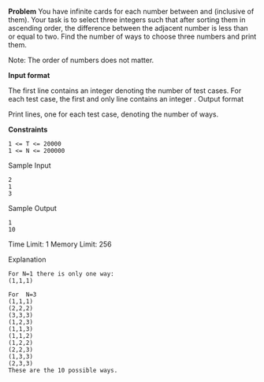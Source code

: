 **Problem**
You have infinite cards for each number between  and  (inclusive of them). Your task is to select three integers such that after sorting them in ascending order, the difference between the adjacent number is less than or equal to two. Find the number of ways to choose three numbers and print them.

Note: The order of numbers does not matter.

**Input format**

The first line contains an integer  denoting the number of test cases.
For each test case, the first and only line contains an integer .
Output format

Print  lines, one for each test case, denoting the number of ways.

**Constraints**

    1 <= T <= 20000
    1 <= N <= 200000


Sample Input

    2
    1
    3
Sample Output

    1
    10

Time Limit: 1
Memory Limit: 256

Explanation

    For N=1 there is only one way:
    (1,1,1)
    
    For  N=3
    (1,1,1)
    (2,2,2)
    (3,3,3)
    (1,2,3)
    (1,1,3)
    (1,1,2)
    (1,2,2)
    (2,2,3)
    (1,3,3)
    (2,3,3)
    These are the 10 possible ways.
